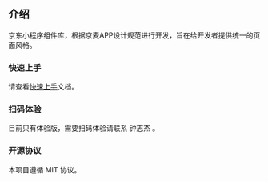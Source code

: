 ## 介绍

京东小程序组件库，根据京麦APP设计规范进行开发，旨在给开发者提供统一的页面风格。

### 快速上手

请查看[快速上手](#/components/quickUse)文档。

### 扫码体验

目前只有体验版，需要扫码体验请联系 钟志杰 。

### 开源协议

本项目遵循 MIT 协议。

